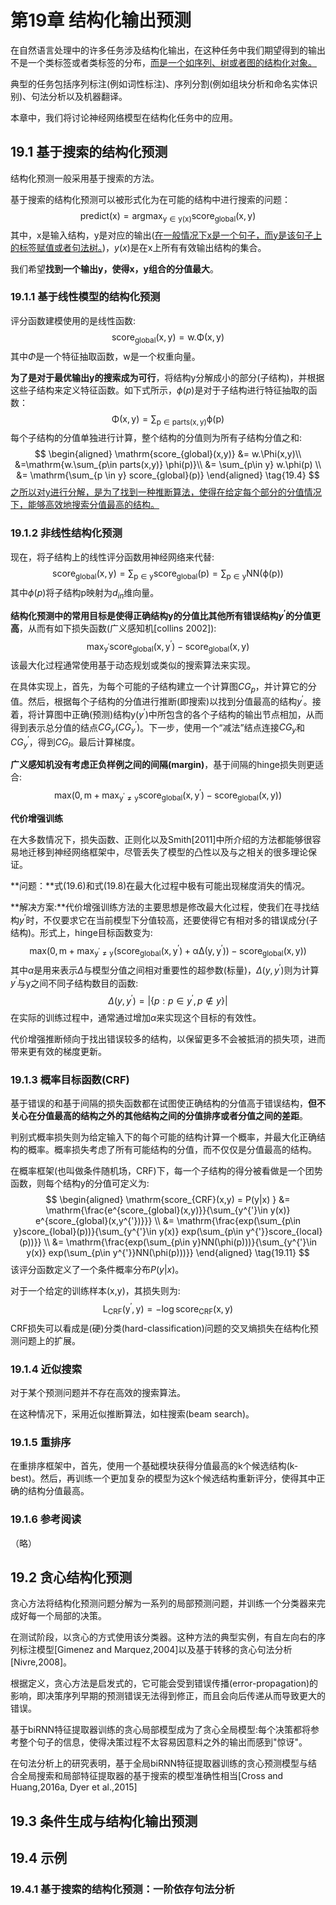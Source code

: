 # 第19章 结构化输出预测

在自然语言处理中的许多任务涉及结构化输出，在这种任务中我们期望得到的输出不是一个类标签或者类标签的分布，<u>而是一个如序列、树或者图的结构化对象。</u>

典型的任务包括序列标注(例如词性标注)、序列分割(例如组块分析和命名实体识别)、句法分析以及机器翻译。

本章中，我们将讨论神经网络模型在结构化任务中的应用。

## 19.1 基于搜索的结构化预测

结构化预测一般采用基于搜索的方法。

基于搜索的结构化预测可以被形式化为在可能的结构中进行搜索的问题：
$$
\mathrm{predict(x) = argmax_{y\in y(x)} score_{global}(x,y)} \tag{19.1}
$$
其中，x是输入结构，y是对应的输出(<u>在一般情况下x是一个句子，而y是该句子上的标签赋值或者句法树。</u>)，$y(x)$是在x上所有有效输出结构的集合。

我们希望**找到一个输出y，使得x，y组合的分值最大**。

### 19.1.1 基于线性模型的结构化预测

评分函数建模使用的是线性函数:
$$
\mathrm{score_{global}(x,y) = w.\Phi(x,y)} \tag{19.2}
$$
其中$\Phi$是一个特征抽取函数，w是一个权重向量。

**为了是对于最优输出y的搜索成为可行**，将结构y分解成小的部分(子结构)，并根据这些子结构来定义特征函数。如下式所示，$\phi(p)$是对于子结构进行特征抽取的函数：
$$
\mathrm{\Phi(x,y) = \sum_{p\in parts(x,y)} \phi(p)} \tag{19.3}
$$
每个子结构的分值单独进行计算，整个结构的分值则为所有子结构分值之和:
$$
\begin{aligned}
\mathrm{score_{global}(x,y)} &= w.\Phi(x,y)\\
&=\mathrm{w.\sum_{p\in parts(x,y)} \phi(p)}\\
&= \sum_{p\in y} w.\phi(p) \\
&= \mathrm{\sum_{p \in y} score_{global}(p)}
\end{aligned}
\tag{19.4}
$$
<u>之所以对y进行分解，是为了找到一种推断算法，使得在给定每个部分的分值情况下，能够高效地搜索分值最高的结构。</u>

### 19.1.2 非线性结构化预测

现在，将子结构上的线性评分函数用神经网络来代替:
$$
\mathrm{score_{global}(x,y) = \sum_{p\in y}score_{global}(p) = \sum_{p\in y}NN(\phi(p))} \tag{19.5}
$$
其中$\phi(p)$将子结构p映射为$d_{in}$维向量。

**结构化预测中的常用目标是使得正确结构y的分值比其他所有错误结构$y^{'}$的分值更高**，从而有如下损失函数(广义感知机[collins 2002]):
$$
\mathrm{\max_{y^{'}} score_{global}(x,y^{'})-score_{global}(x,y)} \tag{19.6}
$$
该最大化过程通常使用基于动态规划或类似的搜索算法来实现。

在具体实现上，首先，为每个可能的子结构建立一个计算图$CG_p$，并计算它的分值。然后，根据每个子结构的分值进行推断(即搜索)以找到分值最高的结构$y^{'}$。接着，将计算图中正确(预测)结构y($y^{'}$)中所包含的各个子结构的输出节点相加，从而得到表示总分值的结点$CG_y(CG^{'}_y)$。下一步，使用一个“减法”结点连接$CG_y$和$CG^{'}_y$，得到$CG_l$。最后计算梯度。

**广义感知机没有考虑正负样例之间的间隔(margin)**，基于间隔的hinge损失则更适合:
$$
\mathrm{max(0,m+max_{y^{'}\ne y} score_{global}(x,y^{'})-score_{global}(x,y))} \tag{19.8}
$$


**代价增强训练**

在大多数情况下，损失函数、正则化以及Smith[2011]中所介绍的方法都能够很容易地迁移到神经网络框架中，尽管丢失了模型的凸性以及与之相关的很多理论保证。

**问题：**式(19.6)和式(19.8)在最大化过程中极有可能出现梯度消失的情况。

**解决方案:**代价增强训练方法的主要思想是修改最大化过程，使我们在寻找结构$y^{'}$时，不仅要求它在当前模型下分值较高，还要使得它有相对多的错误成分(子结构)。形式上，hinge目标函数变为:
$$
\mathrm{max(0,m+max_{y^{'}\ne y}(score_{global}(x,y^{'})+\alpha \Delta(y,y^{'}))-score_{global}(x,y))} \tag{19.9}
$$
其中$\alpha$是用来表示$\Delta$与模型分值之间相对重要性的超参数(标量)，$\Delta(y,y^{'})$则为计算$y^{'}$与y之间不同子结构数目的函数:
$$
\Delta(y,y^{'}) = |\{p:p\in y^{'},p\notin y\}| \tag{19.10}
$$
在实际的训练过程中，通常通过增加$\alpha$来实现这个目标的有效性。

代价增强推断倾向于找出错误较多的结构，以保留更多不会被抵消的损失项，进而带来更有效的梯度更新。

### 19.1.3 概率目标函数(CRF)

基于错误的和基于间隔的损失函数都在试图使正确结构的分值高于错误结构，**但不关心在分值最高的结构之外的其他结构之间的分值排序或者分值之间的差距**。

判别式概率损失则为给定输入下的每个可能的结构计算一个概率，并最大化正确结构的概率。概率损失考虑了所有可能结构的分值，而不仅仅是分值最高的结构。

在概率框架(也叫做条件随机场，CRF)下，每一个子结构的得分被看做是一个团势函数，则每个结构y的分值可定义为:
$$
\begin{aligned}
\mathrm{score_{CRF}(x,y) = P(y|x) } &= \mathrm{\frac{e^{score_{global}(x,y)}}{\sum_{y^{'}\in y(x)} e^{score_{global}(x,y^{'})}}} \\
&= \mathrm{\frac{exp(\sum_{p\in y}score_{lobal}(p))}{\sum_{y^{'}\in y(x)} exp(\sum_{p\in y^{'}}score_{local}(p))}} \\
&= \mathrm{\frac{exp(\sum_{p\in y}NN(\phi(p)))}{\sum_{y^{'}\in y(x)} exp(\sum_{p\in y^{'}}NN(\phi(p)))}}
\end{aligned}
\tag{19.11}
$$
该评分函数定义了一个条件概率分布$P(y|x)$。

对于一个给定的训练样本(x,y)，其损失则为:
$$
\mathrm{L_{CRF}(y^{'},y) = - \log score_{CRF}(x,y)} \tag{19.12}
$$
CRF损失可以看成是(硬)分类(hard-classification)问题的交叉熵损失在结构化预测问题上的扩展。

### 19.1.4 近似搜索

对于某个预测问题并不存在高效的搜索算法。

在这种情况下，采用近似推断算法，如柱搜索(beam search)。

### 19.1.5 重排序

在重排序框架中，首先，使用一个基础模块获得分值最高的k个候选结构(k-best)。然后，再训练一个更加复杂的模型为这k个候选结构重新评分，使得其中正确的结构分值最高。

### 19.1.6 参考阅读

（略）

## 19.2 贪心结构化预测

贪心方法将结构化预测问题分解为一系列的局部预测问题，并训练一个分类器来完成好每一个局部的决策。

在测试阶段，以贪心的方式使用该分类器。这种方法的典型实例，有自左向右的序列标注模型[Gimenez and Marquez,2004]以及基于转移的贪心句法分析[Nivre,2008]。

根据定义，贪心方法是启发式的，它可能会受到错误传播(error-propagation)的影响，即决策序列早期的预测错误无法得到修正，而且会向后传递从而导致更大的错误。

基于biRNN特征提取器训练的贪心局部模型成为了贪心全局模型:每个决策都将参考整个句子的信息，使得决策过程不太容易因意料之外的输出而感到"惊讶"。

在句法分析上的研究表明，基于全局biRNN特征提取器训练的贪心预测模型与结合全局搜索和局部特征提取器的基于搜索的模型准确性相当[Cross and Huang,2016a, Dyer et al.,2015]

## 19.3 条件生成与结构化输出预测

## 19.4 示例

### 19.4.1 基于搜索的结构化预测：一阶依存句法分析

